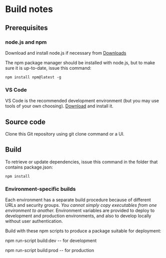 # Build notes

## Prerequisites

### node.js and npm
Download and install node.js if necessary from [Downloads](https://nodejs.org/en/download/)

The npm package manager should be installed with node.js, but to make sure it is up-to-date, issue this command:

```
npm install npm@latest -g
```

### VS Code

VS Code is the recommended development environment (but you may use tools of your own choosing). [Download](https://code.visualstudio.com/download) and install it.

## Source code
Clone this Git repository using git clone command or a UI.

## Build

To retrieve or update dependencies, issue this command in the folder that contains package.json:

```
npm install
```

### Environment-specific builds

Each environment has a separate build procedure because of different URLs and security groups. *You cannot simply copy executables from one environment to another.* Environment variables are provided to deploy to development and production environments, and also to develop locally without user authentication.

Build with these npm scripts to produce a package suitable for deployment:

npm run-script build:dev -- for development

npm run-script build:prod  -- for production
